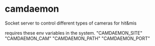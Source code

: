 # camdaemon
Socket server to control different types of cameras for hit&amp;mis

requires these env variables in the system.
"CAMDAEMON_SITE"
"CAMDAEMON_CAM"
"CAMDAEMON_PATH"
"CAMDAEMON_PORT"
